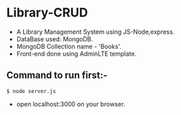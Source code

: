 # Library-CRUD

* A Library Management System using JS-Node,express.
* DataBase used: MongoDB.
* MongoDB Collection name - 'Books'.
* Front-end done using AdminLTE template.

## Command to run first:-
```
$ node server.js
```
* open localhost:3000 on your browser.


